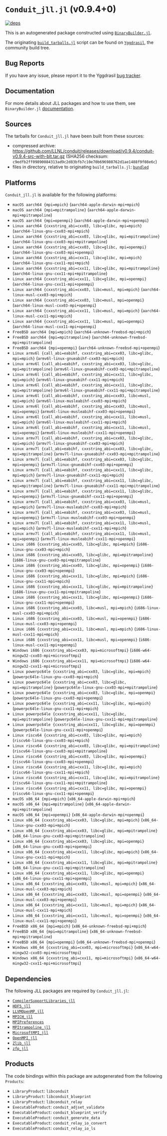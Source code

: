 # `Conduit_jll.jl` (v0.9.4+0)

[![deps](https://juliahub.com/docs/Conduit_jll/deps.svg)](https://juliahub.com/ui/Packages/General/Conduit_jll/)

This is an autogenerated package constructed using [`BinaryBuilder.jl`](https://github.com/JuliaPackaging/BinaryBuilder.jl).

The originating [`build_tarballs.jl`](https://github.com/JuliaPackaging/Yggdrasil/blob/a403ec29c965c0fa1aed1909bf3e775a8547a88a/C/Conduit/build_tarballs.jl) script can be found on [`Yggdrasil`](https://github.com/JuliaPackaging/Yggdrasil/), the community build tree.

## Bug Reports

If you have any issue, please report it to the Yggdrasil [bug tracker](https://github.com/JuliaPackaging/Yggdrasil/issues).

## Documentation

For more details about JLL packages and how to use them, see `BinaryBuilder.jl` [documentation](https://docs.binarybuilder.org/stable/jll/).

## Sources

The tarballs for `Conduit_jll.jl` have been built from these sources:

* compressed archive: https://github.com/LLNL/conduit/releases/download/v0.9.4/conduit-v0.9.4-src-with-blt.tar.gz (SHA256 checksum: `c9edfb2ff09890084313ad9c2d83bfb7c10e70b696980762d1ae1488f9f08e6c`)
* files in directory, relative to originating `build_tarballs.jl`: [`bundled`](https://github.com/JuliaPackaging/Yggdrasil/tree/a403ec29c965c0fa1aed1909bf3e775a8547a88a/C/Conduit/bundled)

## Platforms

`Conduit_jll.jl` is available for the following platforms:

* `macOS aarch64 {mpi=mpich}` (`aarch64-apple-darwin-mpi+mpich`)
* `macOS aarch64 {mpi=mpitrampoline}` (`aarch64-apple-darwin-mpi+mpitrampoline`)
* `macOS aarch64 {mpi=openmpi}` (`aarch64-apple-darwin-mpi+openmpi`)
* `Linux aarch64 {cxxstring_abi=cxx03, libc=glibc, mpi=mpich}` (`aarch64-linux-gnu-cxx03-mpi+mpich`)
* `Linux aarch64 {cxxstring_abi=cxx03, libc=glibc, mpi=mpitrampoline}` (`aarch64-linux-gnu-cxx03-mpi+mpitrampoline`)
* `Linux aarch64 {cxxstring_abi=cxx03, libc=glibc, mpi=openmpi}` (`aarch64-linux-gnu-cxx03-mpi+openmpi`)
* `Linux aarch64 {cxxstring_abi=cxx11, libc=glibc, mpi=mpich}` (`aarch64-linux-gnu-cxx11-mpi+mpich`)
* `Linux aarch64 {cxxstring_abi=cxx11, libc=glibc, mpi=mpitrampoline}` (`aarch64-linux-gnu-cxx11-mpi+mpitrampoline`)
* `Linux aarch64 {cxxstring_abi=cxx11, libc=glibc, mpi=openmpi}` (`aarch64-linux-gnu-cxx11-mpi+openmpi`)
* `Linux aarch64 {cxxstring_abi=cxx03, libc=musl, mpi=mpich}` (`aarch64-linux-musl-cxx03-mpi+mpich`)
* `Linux aarch64 {cxxstring_abi=cxx03, libc=musl, mpi=openmpi}` (`aarch64-linux-musl-cxx03-mpi+openmpi`)
* `Linux aarch64 {cxxstring_abi=cxx11, libc=musl, mpi=mpich}` (`aarch64-linux-musl-cxx11-mpi+mpich`)
* `Linux aarch64 {cxxstring_abi=cxx11, libc=musl, mpi=openmpi}` (`aarch64-linux-musl-cxx11-mpi+openmpi`)
* `FreeBSD aarch64 {mpi=mpich}` (`aarch64-unknown-freebsd-mpi+mpich`)
* `FreeBSD aarch64 {mpi=mpitrampoline}` (`aarch64-unknown-freebsd-mpi+mpitrampoline`)
* `FreeBSD aarch64 {mpi=openmpi}` (`aarch64-unknown-freebsd-mpi+openmpi`)
* `Linux armv6l {call_abi=eabihf, cxxstring_abi=cxx03, libc=glibc, mpi=mpich}` (`armv6l-linux-gnueabihf-cxx03-mpi+mpich`)
* `Linux armv6l {call_abi=eabihf, cxxstring_abi=cxx03, libc=glibc, mpi=mpitrampoline}` (`armv6l-linux-gnueabihf-cxx03-mpi+mpitrampoline`)
* `Linux armv6l {call_abi=eabihf, cxxstring_abi=cxx11, libc=glibc, mpi=mpich}` (`armv6l-linux-gnueabihf-cxx11-mpi+mpich`)
* `Linux armv6l {call_abi=eabihf, cxxstring_abi=cxx11, libc=glibc, mpi=mpitrampoline}` (`armv6l-linux-gnueabihf-cxx11-mpi+mpitrampoline`)
* `Linux armv6l {call_abi=eabihf, cxxstring_abi=cxx03, libc=musl, mpi=mpich}` (`armv6l-linux-musleabihf-cxx03-mpi+mpich`)
* `Linux armv6l {call_abi=eabihf, cxxstring_abi=cxx03, libc=musl, mpi=openmpi}` (`armv6l-linux-musleabihf-cxx03-mpi+openmpi`)
* `Linux armv6l {call_abi=eabihf, cxxstring_abi=cxx11, libc=musl, mpi=mpich}` (`armv6l-linux-musleabihf-cxx11-mpi+mpich`)
* `Linux armv6l {call_abi=eabihf, cxxstring_abi=cxx11, libc=musl, mpi=openmpi}` (`armv6l-linux-musleabihf-cxx11-mpi+openmpi`)
* `Linux armv7l {call_abi=eabihf, cxxstring_abi=cxx03, libc=glibc, mpi=mpich}` (`armv7l-linux-gnueabihf-cxx03-mpi+mpich`)
* `Linux armv7l {call_abi=eabihf, cxxstring_abi=cxx03, libc=glibc, mpi=mpitrampoline}` (`armv7l-linux-gnueabihf-cxx03-mpi+mpitrampoline`)
* `Linux armv7l {call_abi=eabihf, cxxstring_abi=cxx03, libc=glibc, mpi=openmpi}` (`armv7l-linux-gnueabihf-cxx03-mpi+openmpi`)
* `Linux armv7l {call_abi=eabihf, cxxstring_abi=cxx11, libc=glibc, mpi=mpich}` (`armv7l-linux-gnueabihf-cxx11-mpi+mpich`)
* `Linux armv7l {call_abi=eabihf, cxxstring_abi=cxx11, libc=glibc, mpi=mpitrampoline}` (`armv7l-linux-gnueabihf-cxx11-mpi+mpitrampoline`)
* `Linux armv7l {call_abi=eabihf, cxxstring_abi=cxx11, libc=glibc, mpi=openmpi}` (`armv7l-linux-gnueabihf-cxx11-mpi+openmpi`)
* `Linux armv7l {call_abi=eabihf, cxxstring_abi=cxx03, libc=musl, mpi=mpich}` (`armv7l-linux-musleabihf-cxx03-mpi+mpich`)
* `Linux armv7l {call_abi=eabihf, cxxstring_abi=cxx03, libc=musl, mpi=openmpi}` (`armv7l-linux-musleabihf-cxx03-mpi+openmpi`)
* `Linux armv7l {call_abi=eabihf, cxxstring_abi=cxx11, libc=musl, mpi=mpich}` (`armv7l-linux-musleabihf-cxx11-mpi+mpich`)
* `Linux armv7l {call_abi=eabihf, cxxstring_abi=cxx11, libc=musl, mpi=openmpi}` (`armv7l-linux-musleabihf-cxx11-mpi+openmpi`)
* `Linux i686 {cxxstring_abi=cxx03, libc=glibc, mpi=mpich}` (`i686-linux-gnu-cxx03-mpi+mpich`)
* `Linux i686 {cxxstring_abi=cxx03, libc=glibc, mpi=mpitrampoline}` (`i686-linux-gnu-cxx03-mpi+mpitrampoline`)
* `Linux i686 {cxxstring_abi=cxx03, libc=glibc, mpi=openmpi}` (`i686-linux-gnu-cxx03-mpi+openmpi`)
* `Linux i686 {cxxstring_abi=cxx11, libc=glibc, mpi=mpich}` (`i686-linux-gnu-cxx11-mpi+mpich`)
* `Linux i686 {cxxstring_abi=cxx11, libc=glibc, mpi=mpitrampoline}` (`i686-linux-gnu-cxx11-mpi+mpitrampoline`)
* `Linux i686 {cxxstring_abi=cxx11, libc=glibc, mpi=openmpi}` (`i686-linux-gnu-cxx11-mpi+openmpi`)
* `Linux i686 {cxxstring_abi=cxx03, libc=musl, mpi=mpich}` (`i686-linux-musl-cxx03-mpi+mpich`)
* `Linux i686 {cxxstring_abi=cxx03, libc=musl, mpi=openmpi}` (`i686-linux-musl-cxx03-mpi+openmpi`)
* `Linux i686 {cxxstring_abi=cxx11, libc=musl, mpi=mpich}` (`i686-linux-musl-cxx11-mpi+mpich`)
* `Linux i686 {cxxstring_abi=cxx11, libc=musl, mpi=openmpi}` (`i686-linux-musl-cxx11-mpi+openmpi`)
* `Windows i686 {cxxstring_abi=cxx03, mpi=microsoftmpi}` (`i686-w64-mingw32-cxx03-mpi+microsoftmpi`)
* `Windows i686 {cxxstring_abi=cxx11, mpi=microsoftmpi}` (`i686-w64-mingw32-cxx11-mpi+microsoftmpi`)
* `Linux powerpc64le {cxxstring_abi=cxx03, libc=glibc, mpi=mpich}` (`powerpc64le-linux-gnu-cxx03-mpi+mpich`)
* `Linux powerpc64le {cxxstring_abi=cxx03, libc=glibc, mpi=mpitrampoline}` (`powerpc64le-linux-gnu-cxx03-mpi+mpitrampoline`)
* `Linux powerpc64le {cxxstring_abi=cxx03, libc=glibc, mpi=openmpi}` (`powerpc64le-linux-gnu-cxx03-mpi+openmpi`)
* `Linux powerpc64le {cxxstring_abi=cxx11, libc=glibc, mpi=mpich}` (`powerpc64le-linux-gnu-cxx11-mpi+mpich`)
* `Linux powerpc64le {cxxstring_abi=cxx11, libc=glibc, mpi=mpitrampoline}` (`powerpc64le-linux-gnu-cxx11-mpi+mpitrampoline`)
* `Linux powerpc64le {cxxstring_abi=cxx11, libc=glibc, mpi=openmpi}` (`powerpc64le-linux-gnu-cxx11-mpi+openmpi`)
* `Linux riscv64 {cxxstring_abi=cxx03, libc=glibc, mpi=mpich}` (`riscv64-linux-gnu-cxx03-mpi+mpich`)
* `Linux riscv64 {cxxstring_abi=cxx03, libc=glibc, mpi=mpitrampoline}` (`riscv64-linux-gnu-cxx03-mpi+mpitrampoline`)
* `Linux riscv64 {cxxstring_abi=cxx03, libc=glibc, mpi=openmpi}` (`riscv64-linux-gnu-cxx03-mpi+openmpi`)
* `Linux riscv64 {cxxstring_abi=cxx11, libc=glibc, mpi=mpich}` (`riscv64-linux-gnu-cxx11-mpi+mpich`)
* `Linux riscv64 {cxxstring_abi=cxx11, libc=glibc, mpi=mpitrampoline}` (`riscv64-linux-gnu-cxx11-mpi+mpitrampoline`)
* `Linux riscv64 {cxxstring_abi=cxx11, libc=glibc, mpi=openmpi}` (`riscv64-linux-gnu-cxx11-mpi+openmpi`)
* `macOS x86_64 {mpi=mpich}` (`x86_64-apple-darwin-mpi+mpich`)
* `macOS x86_64 {mpi=mpitrampoline}` (`x86_64-apple-darwin-mpi+mpitrampoline`)
* `macOS x86_64 {mpi=openmpi}` (`x86_64-apple-darwin-mpi+openmpi`)
* `Linux x86_64 {cxxstring_abi=cxx03, libc=glibc, mpi=mpich}` (`x86_64-linux-gnu-cxx03-mpi+mpich`)
* `Linux x86_64 {cxxstring_abi=cxx03, libc=glibc, mpi=mpitrampoline}` (`x86_64-linux-gnu-cxx03-mpi+mpitrampoline`)
* `Linux x86_64 {cxxstring_abi=cxx03, libc=glibc, mpi=openmpi}` (`x86_64-linux-gnu-cxx03-mpi+openmpi`)
* `Linux x86_64 {cxxstring_abi=cxx11, libc=glibc, mpi=mpich}` (`x86_64-linux-gnu-cxx11-mpi+mpich`)
* `Linux x86_64 {cxxstring_abi=cxx11, libc=glibc, mpi=mpitrampoline}` (`x86_64-linux-gnu-cxx11-mpi+mpitrampoline`)
* `Linux x86_64 {cxxstring_abi=cxx11, libc=glibc, mpi=openmpi}` (`x86_64-linux-gnu-cxx11-mpi+openmpi`)
* `Linux x86_64 {cxxstring_abi=cxx03, libc=musl, mpi=mpich}` (`x86_64-linux-musl-cxx03-mpi+mpich`)
* `Linux x86_64 {cxxstring_abi=cxx03, libc=musl, mpi=openmpi}` (`x86_64-linux-musl-cxx03-mpi+openmpi`)
* `Linux x86_64 {cxxstring_abi=cxx11, libc=musl, mpi=mpich}` (`x86_64-linux-musl-cxx11-mpi+mpich`)
* `Linux x86_64 {cxxstring_abi=cxx11, libc=musl, mpi=openmpi}` (`x86_64-linux-musl-cxx11-mpi+openmpi`)
* `FreeBSD x86_64 {mpi=mpich}` (`x86_64-unknown-freebsd-mpi+mpich`)
* `FreeBSD x86_64 {mpi=mpitrampoline}` (`x86_64-unknown-freebsd-mpi+mpitrampoline`)
* `FreeBSD x86_64 {mpi=openmpi}` (`x86_64-unknown-freebsd-mpi+openmpi`)
* `Windows x86_64 {cxxstring_abi=cxx03, mpi=microsoftmpi}` (`x86_64-w64-mingw32-cxx03-mpi+microsoftmpi`)
* `Windows x86_64 {cxxstring_abi=cxx11, mpi=microsoftmpi}` (`x86_64-w64-mingw32-cxx11-mpi+microsoftmpi`)

## Dependencies

The following JLL packages are required by `Conduit_jll.jl`:

* [`CompilerSupportLibraries_jll`](https://github.com/JuliaBinaryWrappers/CompilerSupportLibraries_jll.jl)
* [`HDF5_jll`](https://github.com/JuliaBinaryWrappers/HDF5_jll.jl)
* [`LLVMOpenMP_jll`](https://github.com/JuliaBinaryWrappers/LLVMOpenMP_jll.jl)
* [`MPICH_jll`](https://github.com/JuliaBinaryWrappers/MPICH_jll.jl)
* [`MPIPreferences`](https://github.com/JuliaBinaryWrappers/MPIPreferences.jl)
* [`MPItrampoline_jll`](https://github.com/JuliaBinaryWrappers/MPItrampoline_jll.jl)
* [`MicrosoftMPI_jll`](https://github.com/JuliaBinaryWrappers/MicrosoftMPI_jll.jl)
* [`OpenMPI_jll`](https://github.com/JuliaBinaryWrappers/OpenMPI_jll.jl)
* [`Zlib_jll`](https://github.com/JuliaBinaryWrappers/Zlib_jll.jl)
* [`zfp_jll`](https://github.com/JuliaBinaryWrappers/zfp_jll.jl)

## Products

The code bindings within this package are autogenerated from the following `Products`:

* `LibraryProduct`: `libconduit`
* `LibraryProduct`: `libconduit_blueprint`
* `LibraryProduct`: `libconduit_relay`
* `ExecutableProduct`: `conduit_adjset_validate`
* `ExecutableProduct`: `conduit_blueprint_verify`
* `ExecutableProduct`: `conduit_generate_data`
* `ExecutableProduct`: `conduit_relay_io_convert`
* `ExecutableProduct`: `conduit_relay_io_ls`
